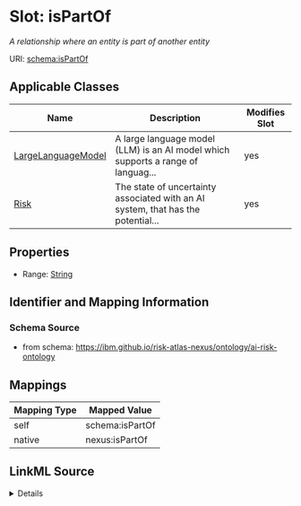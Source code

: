 

# Slot: isPartOf


_A relationship where an entity is part of another entity_





URI: [schema:isPartOf](http://schema.org/isPartOf)



<!-- no inheritance hierarchy -->





## Applicable Classes

| Name | Description | Modifies Slot |
| --- | --- | --- |
| [LargeLanguageModel](LargeLanguageModel.md) | A large language model (LLM) is an AI model which supports a range of languag... |  yes  |
| [Risk](Risk.md) | The state of uncertainty associated with an AI system, that has the potential... |  yes  |







## Properties

* Range: [String](String.md)





## Identifier and Mapping Information







### Schema Source


* from schema: https://ibm.github.io/risk-atlas-nexus/ontology/ai-risk-ontology




## Mappings

| Mapping Type | Mapped Value |
| ---  | ---  |
| self | schema:isPartOf |
| native | nexus:isPartOf |




## LinkML Source

<details>
```yaml
name: isPartOf
description: A relationship where an entity is part of another entity
from_schema: https://ibm.github.io/risk-atlas-nexus/ontology/ai-risk-ontology
rank: 1000
slot_uri: schema:isPartOf
alias: isPartOf
domain_of:
- Risk
- LargeLanguageModel
range: string

```
</details>